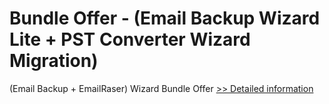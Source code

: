 # Bundle Offer - (Email Backup Wizard Lite + PST Converter Wizard Migration)
(Email Backup + EmailRaser) Wizard Bundle Offer
[>> Detailed information](https://secure.shareit.com/shareit/product.html?productid=301012098&affiliateid=200057808)